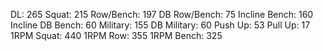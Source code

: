 DL: 265
 Squat: 215
 Row/Bench: 197
 DB Row/Bench: 75
 Incline Bench: 160
 Incline DB Bench: 60
 Military: 155
 DB Military: 60
 Push Up: 53
 Pull Up: 17
 1RPM Squat: 440
 1RPM Row: 355
 1RPM Bench: 325
